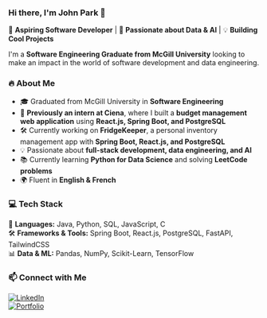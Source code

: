 ### Hi there, I'm John Park 👋

🚀 **Aspiring Software Developer** | 🎯 **Passionate about Data & AI** | 💡 **Building Cool Projects**  

I'm a **Software Engineering Graduate from McGill University** looking to make an impact in the world of software development and data engineering.  

### 🔥 About Me  
- 🎓 Graduated from McGill University in **Software Engineering**  
- 💼 **Previously an intern at Ciena**, where I built a **budget management web application** using **React.js, Spring Boot, and PostgreSQL**  
- 🛠️ Currently working on **FridgeKeeper**, a personal inventory management app with **Spring Boot, React.js, and PostgreSQL**  
- 💡 Passionate about **full-stack development, data engineering, and AI**  
- 📚 Currently learning **Python for Data Science** and solving **LeetCode problems**  
- 🌍 Fluent in **English & French**  

### 💻 Tech Stack  
🚀 **Languages:** Java, Python, SQL, JavaScript, C  
🛠 **Frameworks & Tools:** Spring Boot, React.js, PostgreSQL, FastAPI, TailwindCSS  
📊 **Data & ML:** Pandas, NumPy, Scikit-Learn, TensorFlow  

<!-- ### 📈 GitHub Stats  
![John's GitHub stats](https://github-readme-stats.vercel.app/api?username=johnpark&show_icons=true&theme=radical) -->

### 📫 Connect with Me  
[![LinkedIn](https://img.shields.io/badge/LinkedIn-0077B5?style=for-the-badge&logo=linkedin&logoColor=white)](https://www.linkedin.com/in/john-park-106a72223/)  
[![Portfolio](https://img.shields.io/badge/Portfolio-24292E?style=for-the-badge&logo=github&logoColor=white)](https://your-portfolio-link.com)  
